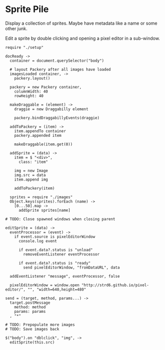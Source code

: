 Sprite Pile
===========

Display a collection of sprites. Maybe have metadata like a name or some other
junk.

Edit a sprite by double clicking and opening a pixel editor in a sub-window.

    require "./setup"

    docReady ->
      container = document.querySelector("body")

      # layout Packery after all images have loaded
      imagesLoaded container, ->
        packery.layout()

      packery = new Packery container,
        columnWidth: 40
        rowHeight: 40

      makeDraggable = (element) ->
        draggie = new Draggabilly element

        packery.bindDraggabillyEvents(draggie)

      addToPackery = (item) ->
        item.appendTo container
        packery.appended item

        makeDraggable(item.get(0))

      addSprite = (data) ->
        item = $ "<div>",
          class: "item"

        img = new Image
        img.src = data
        item.append img

        addToPackery(item)

      sprites = require "./images"
      Object.keys(sprites).forEach (name) ->
        [0...50].map ->
          addSprite sprites[name]

    # TODO: Close spawned windows when closing parent

    editSprite = (data) ->
      eventProcessor = (event) ->
        if event.source is pixelEditorWindow
          console.log event

          if event.data?.status is "unload"
            removeEventListener eventProcessor

          if event.data?.status is "ready"
            send pixelEditorWindow, "fromDataURL", data

      addEventListener "message", eventProcessor, false

      pixelEditorWindow = window.open "http://strd6.github.io/pixel-editor/", "", "width=640,height=480"

    send = (target, method, params...) ->
      target.postMessage
        method: method
        params: params
      , "*"

    # TODO: Prepopulate more images
    # TODO: Save images back

    $("body").on "dblclick", "img", ->
      editSprite(this.src)
